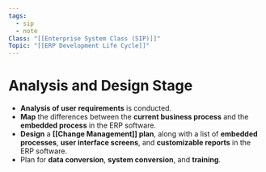 ```yaml
---
tags:
  - sip
  - note
Class: "[[Enterprise System Class (SIP)]]"
Topic: "[[ERP Development Life Cycle]]"
---
```


# Analysis and Design Stage

- **Analysis of user requirements** is conducted.
- **Map** the differences between the **current business process** and the **embedded process** in the ERP software.
- **Design** a **[[Change Management]] plan**, along with a list of **embedded processes**, **user interface screens**, and **customizable reports** in the ERP software.
- Plan for **data conversion**, **system conversion**, and **training**.
